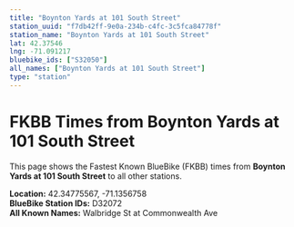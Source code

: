 ```yaml
---
title: "Boynton Yards at 101 South Street"
station_uuid: "f7db42ff-9e0a-234b-c4fc-3c5fca84778f"
station_name: "Boynton Yards at 101 South Street"
lat: 42.37546
lng: -71.091217
bluebike_ids: ["S32050"]
all_names: ["Boynton Yards at 101 South Street"]
type: "station"
---
```


# FKBB Times from Boynton Yards at 101 South Street

This page shows the Fastest Known BlueBike (FKBB) times from **Boynton Yards at 101 South Street** to all other stations.

**Location:** 42.34775567, -71.1356758  
**BlueBike Station IDs:** D32072  
**All Known Names:** Walbridge St at Commonwealth Ave

